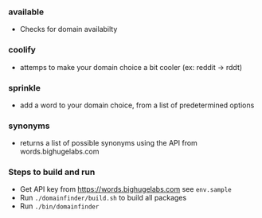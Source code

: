 ### available

- Checks for domain availabilty

### coolify

- attemps to make your domain choice a bit cooler (ex: reddit -> rddt)

### sprinkle

- add a word to your domain choice, from a list of predetermined options

### synonyms

- returns a list of possible synonyms using the API from words.bighugelabs.com

### Steps to build and run

- Get API key from https://words.bighugelabs.com see `env.sample`
- Run `./domainfinder/build.sh` to build all packages
- Run `./bin/domainfinder`
